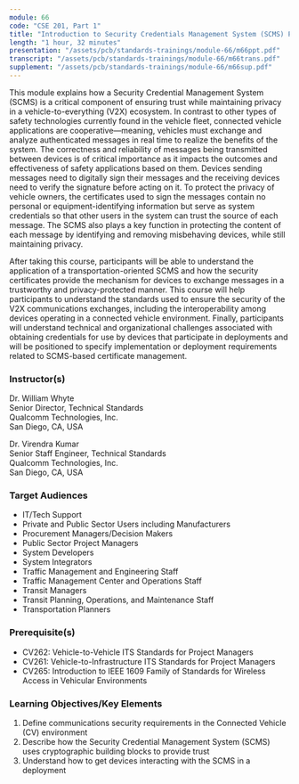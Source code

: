 ```yaml
---
module: 66
code: "CSE 201, Part 1"
title: "Introduction to Security Credentials Management System (SCMS) Part 1 of 2 (New 2021)"
length: "1 hour, 32 minutes"
presentation: "/assets/pcb/standards-trainings/module-66/m66ppt.pdf"
transcript: "/assets/pcb/standards-trainings/module-66/m66trans.pdf"
supplement: "/assets/pcb/standards-trainings/module-66/m66sup.pdf"
---
```

This module explains how a Security Credential Management System (SCMS) is a critical component of ensuring trust while maintaining privacy in a vehicle-to-everything (V2X) ecosystem. In contrast to other types of safety technologies currently found in the vehicle fleet, connected vehicle applications are cooperative—meaning, vehicles must exchange and analyze authenticated messages in real time to realize the benefits of the system. The correctness and reliability of messages being transmitted between devices is of critical importance as it impacts the outcomes and effectiveness of safety applications based on them. Devices sending messages need to digitally sign their messages and the receiving devices need to verify the signature before acting on it. To protect the privacy of vehicle owners, the certificates used to sign the messages contain no personal or equipment-identifying information but serve as system credentials so that other users in the system can trust the source of each message. The SCMS also plays a key function in protecting the content of each message by identifying and removing misbehaving devices, while still maintaining privacy.

After taking this course, participants will be able to understand the application of a transportation-oriented SCMS and how the security certificates provide the mechanism for devices to exchange messages in a trustworthy and privacy-protected manner. This course will help participants to understand the standards used to ensure the security of the V2X communications exchanges, including the interoperability among devices operating in a connected vehicle environment. Finally, participants will understand technical and organizational challenges associated with obtaining credentials for use by devices that participate in deployments and will be positioned to specify implementation or deployment requirements related to SCMS-based certificate management.

### Instructor(s)
Dr. William Whyte  
Senior Director, Technical Standards  
Qualcomm Technologies, Inc.  
San Diego, CA, USA  
  
Dr. Virendra Kumar  
Senior Staff Engineer, Technical Standards  
Qualcomm Technologies, Inc.  
San Diego, CA, USA

### Target Audiences
*   IT/Tech Support
*   Private and Public Sector Users including Manufacturers
*   Procurement Managers/Decision Makers
*   Public Sector Project Managers
*   System Developers
*   System Integrators
*   Traffic Management and Engineering Staff
*   Traffic Management Center and Operations Staff
*   Transit Managers
*   Transit Planning, Operations, and Maintenance Staff
*   Transportation Planners

### Prerequisite(s)
*   CV262: Vehicle-to-Vehicle ITS Standards for Project Managers
*   CV261: Vehicle-to-Infrastructure ITS Standards for Project Managers
*   CV265: Introduction to IEEE 1609 Family of Standards for Wireless Access in Vehicular Environments

### Learning Objectives/Key Elements
1.  Define communications security requirements in the Connected Vehicle (CV) environment
2.  Describe how the Security Credential Management System (SCMS) uses cryptographic building blocks to provide trust
3.  Understand how to get devices interacting with the SCMS in a deployment